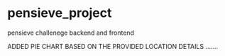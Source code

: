 # pensieve_project
pensieve challenege backend and frontend


ADDED PIE CHART BASED ON THE PROVIDED LOCATION DETAILS .......
